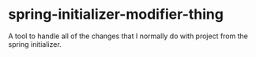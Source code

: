 # spring-initializer-modifier-thing
A tool to handle all of the changes that I normally do with project from the spring initializer.
